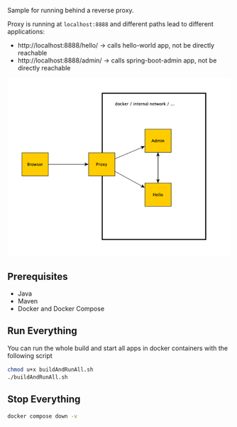
Sample for running behind a reverse proxy.

Proxy is running at `localhost:8888` and different paths lead to different applications:

- http://localhost:8888/hello/ -> calls hello-world app, not be directly reachable
- http://localhost:8888/admin/ -> calls spring-boot-admin app, not be directly reachable

![img.png](img.png)

## Prerequisites

- Java
- Maven
- Docker and Docker Compose

## Run Everything
You can run the whole build and start all apps in docker containers with the following script
```bash
chmod u+x buildAndRunAll.sh
./buildAndRunAll.sh
```

## Stop Everything
```bash
docker compose down -v
```